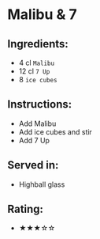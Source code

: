 # Malibu & 7

## Ingredients:
- 4 cl `Malibu`
- 12 cl `7 Up`
- 8 `ice cubes`

## Instructions:
- Add Malibu
- Add ice cubes and stir
- Add 7 Up

## Served in:
- Highball glass

## Rating:
- ★★★☆☆